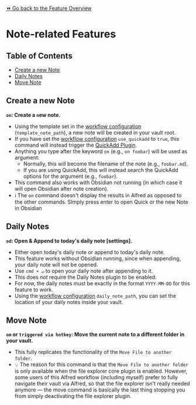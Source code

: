 [⏪ Go back to the Feature Overview](../README.md#feature-overview)

# Note-related Features

## Table of Contents
<!-- MarkdownTOC -->

- [Create a new Note](#create-a-new-note)
- [Daily Notes](#daily-notes)
- [Move Note](#move-note)

<!-- /MarkdownTOC -->

## Create a new Note
**`on`: Create a `n`ew note.**
- Using the template set in the [workflow configuration](Workflow%20Configuration.md#New-Note-Creation) (`template_note_path`), a new note will be created in your vault root.
- If you have set the [workflow configuration](Workflow%20Configuration.md#New-Note-Creation) `use_quickadd` to `true`, this command will instead trigger the [QuickAdd Plugin](https://github.com/chhoumann/quickadd).
- Anything you type after the keyword `on` (e.g., `on foobar`) will be used as argument:
	- Normally, this will become the filename of the note (e.g., `foobar.md`).
	- If you are using QuickAdd, this will instead search the QuickAdd options for the argument (e.g., `foobar`).
- This command also works with Obsidian not running (in which case it will open Obsidian after note creation).
- ℹ️ The `on` command doesn't display the results in Alfred as opposed to the other commands. SImply press enter to open Quick or the new Note in Obsidian

## Daily Notes
**`od`: Open & Append to today's daily note [settings].**
- Either open today's daily note or append to today's daily note. 
- This feature works without Obsidian running, since when appending, your daily note will not be opened. 
- Use `cmd + ↵` to open your daily note after appending to it.
- This does *not* require the Daily Notes plugin to be enabled.
- For now, the daily notes must be exactly in the format `YYYY-MM-DD` for this feature to work.
- Using the [workflow configuration](Workflow%20Configuration.md#Miscellaneous) `daily_note_path`, you can set the location of your daily notes inside your vault.

## Move Note
**`om` or `triggered via hotkey`: Move the current note to a different folder in your vault.**
- This fully replicates the functionality of the `Move File to another folder`.
- 💡 The reason for this command is that the `Move File to another folder` is only available when the file explorer core plugin is enabled. However, some users of this Alfred workflow (including myself) prefer to fully navigate their vault via Alfred, so that the file explorer isn't really needed anymore — the move command is basically the last thing stopping you from simply deactivating the file explorer plugin.
